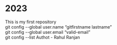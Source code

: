 # 2023
This is my first repository
<br> git config --global user.name “gitfirstname lastname”
<br> git config --global user.email “valid-email” 
<br> git config --list
Authot - Rahul Ranjan
